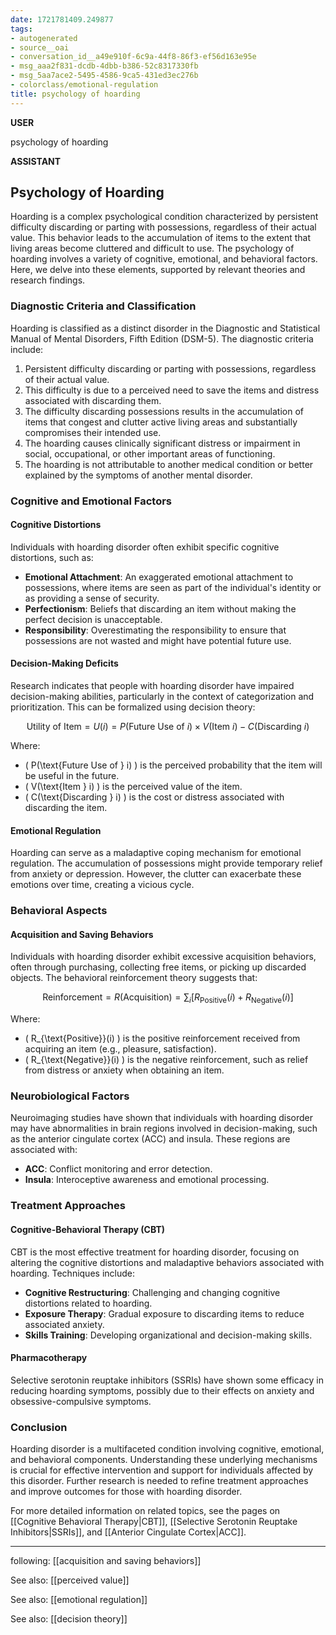 ```yaml
---
date: 1721781409.249877
tags:
- autogenerated
- source__oai
- conversation_id__a49e910f-6c9a-44f8-86f3-ef56d163e95e
- msg_aaa2f831-dcdb-4dbb-b386-52c8317330fb
- msg_5aa7ace2-5495-4586-9ca5-431ed3ec276b
- colorclass/emotional-regulation
title: psychology of hoarding
---
```


**USER**

psychology of hoarding


**ASSISTANT**

## Psychology of Hoarding

Hoarding is a complex psychological condition characterized by persistent difficulty discarding or parting with possessions, regardless of their actual value. This behavior leads to the accumulation of items to the extent that living areas become cluttered and difficult to use. The psychology of hoarding involves a variety of cognitive, emotional, and behavioral factors. Here, we delve into these elements, supported by relevant theories and research findings.

### Diagnostic Criteria and Classification

Hoarding is classified as a distinct disorder in the Diagnostic and Statistical Manual of Mental Disorders, Fifth Edition (DSM-5). The diagnostic criteria include:

1. Persistent difficulty discarding or parting with possessions, regardless of their actual value.
2. This difficulty is due to a perceived need to save the items and distress associated with discarding them.
3. The difficulty discarding possessions results in the accumulation of items that congest and clutter active living areas and substantially compromises their intended use.
4. The hoarding causes clinically significant distress or impairment in social, occupational, or other important areas of functioning.
5. The hoarding is not attributable to another medical condition or better explained by the symptoms of another mental disorder.

### Cognitive and Emotional Factors

#### Cognitive Distortions

Individuals with hoarding disorder often exhibit specific cognitive distortions, such as:

- **Emotional Attachment**: An exaggerated emotional attachment to possessions, where items are seen as part of the individual's identity or as providing a sense of security.
- **Perfectionism**: Beliefs that discarding an item without making the perfect decision is unacceptable.
- **Responsibility**: Overestimating the responsibility to ensure that possessions are not wasted and might have potential future use.

#### Decision-Making Deficits

Research indicates that people with hoarding disorder have impaired decision-making abilities, particularly in the context of categorization and prioritization. This can be formalized using decision theory:

$$
\text{Utility of Item} = U(i) = P(\text{Future Use of } i) \times V(\text{Item } i) - C(\text{Discarding } i)
$$

Where:
- \( P(\text{Future Use of } i) \) is the perceived probability that the item will be useful in the future.
- \( V(\text{Item } i) \) is the perceived value of the item.
- \( C(\text{Discarding } i) \) is the cost or distress associated with discarding the item.

#### Emotional Regulation

Hoarding can serve as a maladaptive coping mechanism for emotional regulation. The accumulation of possessions might provide temporary relief from anxiety or depression. However, the clutter can exacerbate these emotions over time, creating a vicious cycle.

### Behavioral Aspects

#### Acquisition and Saving Behaviors

Individuals with hoarding disorder exhibit excessive acquisition behaviors, often through purchasing, collecting free items, or picking up discarded objects. The behavioral reinforcement theory suggests that:

$$
\text{Reinforcement} = R(\text{Acquisition}) = \sum_{i} \left[ R_{\text{Positive}}(i) + R_{\text{Negative}}(i) \right]
$$

Where:
- \( R_{\text{Positive}}(i) \) is the positive reinforcement received from acquiring an item (e.g., pleasure, satisfaction).
- \( R_{\text{Negative}}(i) \) is the negative reinforcement, such as relief from distress or anxiety when obtaining an item.

### Neurobiological Factors

Neuroimaging studies have shown that individuals with hoarding disorder may have abnormalities in brain regions involved in decision-making, such as the anterior cingulate cortex (ACC) and insula. These regions are associated with:

- **ACC**: Conflict monitoring and error detection.
- **Insula**: Interoceptive awareness and emotional processing.

### Treatment Approaches

#### Cognitive-Behavioral Therapy (CBT)

CBT is the most effective treatment for hoarding disorder, focusing on altering the cognitive distortions and maladaptive behaviors associated with hoarding. Techniques include:

- **Cognitive Restructuring**: Challenging and changing cognitive distortions related to hoarding.
- **Exposure Therapy**: Gradual exposure to discarding items to reduce associated anxiety.
- **Skills Training**: Developing organizational and decision-making skills.

#### Pharmacotherapy

Selective serotonin reuptake inhibitors (SSRIs) have shown some efficacy in reducing hoarding symptoms, possibly due to their effects on anxiety and obsessive-compulsive symptoms.

### Conclusion

Hoarding disorder is a multifaceted condition involving cognitive, emotional, and behavioral components. Understanding these underlying mechanisms is crucial for effective intervention and support for individuals affected by this disorder. Further research is needed to refine treatment approaches and improve outcomes for those with hoarding disorder.

For more detailed information on related topics, see the pages on [[Cognitive Behavioral Therapy|CBT]], [[Selective Serotonin Reuptake Inhibitors|SSRIs]], and [[Anterior Cingulate Cortex|ACC]].


---


following: [[acquisition and saving behaviors]]

See also: [[perceived value]]


See also: [[emotional regulation]]


See also: [[decision theory]]
